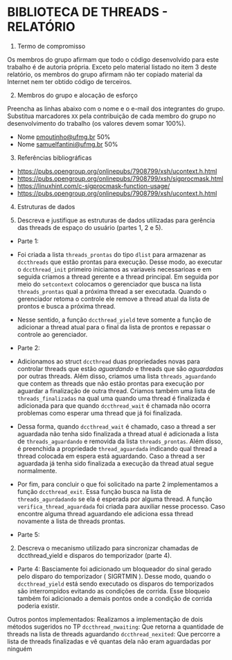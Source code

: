 # BIBLIOTECA DE THREADS - RELATÓRIO

1. Termo de compromisso

Os membros do grupo afirmam que todo o código desenvolvido para este
trabalho é de autoria própria.  Exceto pelo material listado no item
3 deste relatório, os membros do grupo afirmam não ter copiado
material da Internet nem ter obtido código de terceiros.

2. Membros do grupo e alocação de esforço

Preencha as linhas abaixo com o nome e o e-mail dos integrantes do
grupo.  Substitua marcadores `XX` pela contribuição de cada membro
do grupo no desenvolvimento do trabalho (os valores devem somar
100%).

  * Nome pmoutinho@ufmg.br 50%
  * Nome samuelfantini@ufmg.br 50%

3. Referências bibliográficas
  * https://pubs.opengroup.org/onlinepubs/7908799/xsh/ucontext.h.html
  * https://pubs.opengroup.org/onlinepubs/7908799/xsh/sigprocmask.html
  * https://linuxhint.com/c-sigprocmask-function-usage/
  * https://pubs.opengroup.org/onlinepubs/7908799/xsh/ucontext.h.html
  

4. Estruturas de dados

  1. Descreva e justifique as estruturas de dados utilizadas para
     gerência das threads de espaço do usuário (partes 1, 2 e 5).

  * Parte 1: 
  - Foi criada a lista `threads_prontas` do tipo `dlist`
  para armazenar as `dccthreads` que estão prontas para execução.
  Desse modo, ao executar o `dccthread_init` primeiro iniciamos as
  variaveis necessarioas e em seguida criamos a thread gerente e a
  thread principal.  Em seguida por meio do `setcontext` colocamos o
  gerenciador que busca na lista `threads_prontas` qual a próxima
  thread a ser executada. Quando o gerenciador retoma o controle 
  ele remove a thread atual da lista de prontos e busca a próxima 
  thread.  

  - Nesse sentido, a função `dccthread_yield` teve somente a função
  de adicionar a thread atual para o final da lista de prontos e
  repassar o controle ao gerenciador.

  * Parte 2: 
  - Adicionamos ao struct `dccthread` duas propriedades
  novas para controlar threads que estão *aguardando* e threads que
  são *aguardadas* por outras threads. Além disso, criamos uma 
  lista `threads_aguardando` que contem as threads que não estão
  prontas para execução por aguardar a finalização de outra thread.
  Criamos também uma lista de `threads_finalizadas` na qual uma 
  quando uma thread é finalizada é adicionada para que quando
  `dccthread_wait` é chamada não ocorra problemas como esperar uma 
  thread que já foi finalizada.  

  - Dessa forma, quando `dccthread_wait` é chamado, caso a thread 
  a ser aguardada não tenha sido finalizada a thread atual é 
  adicionada a lista de `threads_aguardando` e removida da lista
  `threads_prontas`. Além disso, é preenchida a propriedade
  `thread_aguardada` indicando qual thread a thread colocada em 
  espera está aguardando. Caso a thread a ser aguardada já tenha
  sido finalizada a execução da thread atual segue normalmente.

  - Por fim, para concluir o que foi solicitado na parte 2
  implementamos a função `dccthread_exit`. Essa função busca na 
  lista de `threads_agurdadando` se ela é esperada por alguma
  thread. A função `verifica_thread_aguardada` foi criada para 
  auxiliar nesse processo. Caso encontre alguma thread aguardando
  ele adiciona essa thread novamente a lista de threads prontas. 

  * Parte 5:

  2. Descreva o mecanismo utilizado para sincronizar chamadas de
     dccthread_yield e disparos do temporizador (parte 4).

  * Parte 4: Basciamente foi adicionado um bloqueador do sinal 
  gerado pelo disparo do temporizador ( SIGRTMIN ). Desse modo, 
  quando o `dccthread_yield` está sendo executado os disparos do 
  temporizados são interrompidos evitando as condições de corrida.
  Esse bloqueio também foi adicionado a demais pontos onde a condição
  de corrida poderia existir. 

Outros pontos implementados: 
Realizamos a implementação de dois métodos sugeridos no TP
`dccthread_nwaiting`: Que retorna a quantidade de threads na lista
de threads aguardando
`dccthread_nexited`: Que percorre a lista de threads finalizadas e vê
quantas dela não eram aguardadas por ninguém
